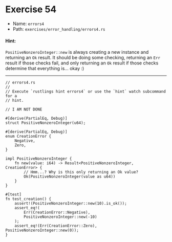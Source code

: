 # Exercise 54

- Name: ```errors4```
- Path: ```exercises/error_handling/errors4.rs```
#### Hint: 

`PositiveNonzeroInteger::new` is always creating a new instance and returning an `Ok` result.
It should be doing some checking, returning an `Err` result if those checks fail, and only
returning an `Ok` result if those checks determine that everything is... okay :)


---



```rust,editable
// errors4.rs
//
// Execute `rustlings hint errors4` or use the `hint` watch subcommand for a
// hint.

// I AM NOT DONE

#[derive(PartialEq, Debug)]
struct PositiveNonzeroInteger(u64);

#[derive(PartialEq, Debug)]
enum CreationError {
    Negative,
    Zero,
}

impl PositiveNonzeroInteger {
    fn new(value: i64) -> Result<PositiveNonzeroInteger, CreationError> {
        // Hmm...? Why is this only returning an Ok value?
        Ok(PositiveNonzeroInteger(value as u64))
    }
}

#[test]
fn test_creation() {
    assert!(PositiveNonzeroInteger::new(10).is_ok());
    assert_eq!(
        Err(CreationError::Negative),
        PositiveNonzeroInteger::new(-10)
    );
    assert_eq!(Err(CreationError::Zero), PositiveNonzeroInteger::new(0));
}

```
